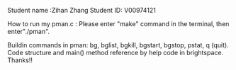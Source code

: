 Student name :Zihan Zhang
Student ID: V00974121

How to run my pman.c : Please enter "make" command in the terminal, then enter"./pman".

Buildin commands in pman: bg, bglist, bgkill, bgstart, bgstop, pstat, q (quit).
Code structure and main() method reference by help code in brightspace. Thanks!!



